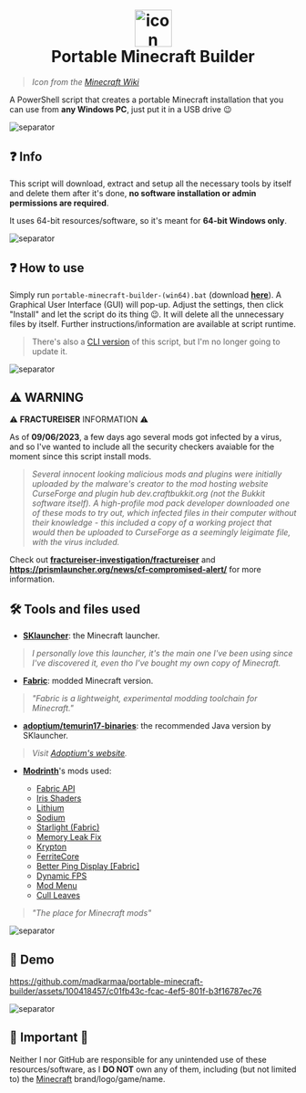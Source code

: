 <h1 align="center">
  <img src="https://static.wikia.nocookie.net/minecraft_gamepedia/images/1/12/Minecraft_Launcher_MS_Icon.png" alt="icon" style="width: 65px; height: 65px"><br>
  Portable Minecraft Builder
</h1>

> _Icon from the [Minecraft Wiki](https://minecraft.fandom.com/wiki/Minecraft_Launcher?file=Minecraft_Launcher_MS_Icon.png)_

A PowerShell script that creates a portable Minecraft installation that you can use from **any Windows PC**, just put it in a USB drive 😉

![separator](https://raw.githubusercontent.com/andreasbm/readme/master/assets/lines/rainbow.png)

## ❓ Info

This script will download, extract and setup all the necessary tools by itself and delete them after it's done, **no software installation or admin permissions are required**.

It uses 64-bit resources/software, so it's meant for **64-bit Windows only**.

![separator](https://raw.githubusercontent.com/andreasbm/readme/master/assets/lines/rainbow.png)

## ❓ How to use

Simply run `portable-minecraft-builder-(win64).bat` (download **[here](https://bit.ly/portable-mc-gui)**). A Graphical User Interface (GUI) will pop-up. Adjust the settings, then click "Install" and let the script do its thing 😉. It will delete all the unnecessary files by itself. Further instructions/information are available at script runtime.

> There's also a [CLI version](https://github.com/madkarmaa/portable-minecraft-builder/tree/master) of this script, but I'm no longer going to update it.

![separator](https://raw.githubusercontent.com/andreasbm/readme/master/assets/lines/rainbow.png)

## ⚠️ WARNING

⚠️ **FRACTUREISER** INFORMATION ⚠️

As of **09/06/2023**, a few days ago several mods got infected by a virus, and so I've wanted to include all the security checkers avaiable for the moment since this script install mods.

> _Several innocent looking malicious mods and plugins were initially uploaded by the malware's creator to the mod hosting website CurseForge and plugin hub dev.craftbukkit.org (not the Bukkit software itself). A high-profile mod pack developer downloaded one of these mods to try out, which infected files in their computer without their knowledge - this included a copy of a working project that would then be uploaded to CurseForge as a seemingly leigimate file, with the virus included._

Check out **[fractureiser-investigation/fractureiser](https://github.com/fractureiser-investigation/fractureiser/)** and **https://prismlauncher.org/news/cf-compromised-alert/** for more information.

## 🛠️ Tools and files used

- **[SKlauncher](https://skmedix.pl/)**: the Minecraft launcher.

> _I personally love this launcher, it's the main one I've been using since I've discovered it, even tho I've bought my own copy of Minecraft._

- **[Fabric](https://fabricmc.net/)**: modded Minecraft version.

> _"Fabric is a lightweight, experimental modding toolchain for Minecraft."_

- **[adoptium/temurin17-binaries](https://github.com/adoptium/temurin17-binaries/)**: the recommended Java version by SKlauncher.

> _Visit [Adoptium's website](https://adoptium.net/)._

- **[Modrinth](https://modrinth.com/)**'s mods used:

  - [Fabric API](https://modrinth.com/mod/fabric-api)
  - [Iris Shaders](https://modrinth.com/mod/iris)
  - [Lithium](https://modrinth.com/mod/lithium)
  - [Sodium](https://modrinth.com/mod/sodium)
  - [Starlight (Fabric)](https://modrinth.com/mod/starlight)
  - [Memory Leak Fix](https://modrinth.com/mod/memoryleakfix)
  - [Krypton](https://modrinth.com/mod/krypton)
  - [FerriteCore](https://modrinth.com/mod/ferrite-core)
  - [Better Ping Display [Fabric]](https://modrinth.com/mod/better-ping-display-fabric)
  - [Dynamic FPS](https://modrinth.com/mod/dynamic-fps)
  - [Mod Menu](https://modrinth.com/mod/modmenu)
  - [Cull Leaves](https://modrinth.com/mod/cull-leaves)

> _"The place for Minecraft mods"_

![separator](https://raw.githubusercontent.com/andreasbm/readme/master/assets/lines/rainbow.png)

## 🎥 Demo

https://github.com/madkarmaa/portable-minecraft-builder/assets/100418457/c01fb43c-fcac-4ef5-801f-b3f16787ec76

![separator](https://raw.githubusercontent.com/andreasbm/readme/master/assets/lines/rainbow.png)

## 🚨 Important 🚨

Neither I nor GitHub are responsible for any unintended use of these resources/software, as I **DO NOT** own any of them, including (but not limited to) the [Minecraft](https://minecraft.net) brand/logo/game/name.

